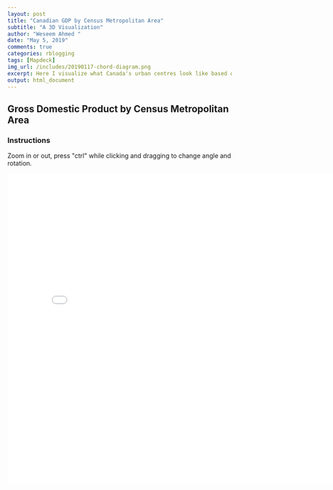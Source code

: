 ```yaml
---
layout: post
title: "Canadian GDP by Census Metropolitan Area"
subtitle: "A 3D Visualization"
author: "Weseem Ahmed "
date: "May 5, 2019"
comments: true
categories: rblogging
tags: [Mapdeck]
img_url: /includes/20190117-chord-diagram.png
excerpt: Here I visualize what Canada's urban centres look like based on their GDPs with a 3d bar graph.
output: html_document 
---
```


## Gross Domestic Product by Census Metropolitan Area

### Instructions
Zoom in or out, press "ctrl" while clicking and dragging to change angle and rotation.

<embed height="700" src="/_includes/cma gdp map.html" type="text/html" width="800"></embed>
